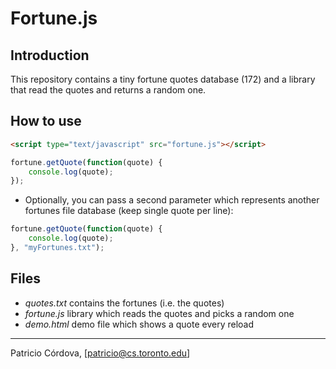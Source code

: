 Fortune.js
==========

## Introduction

This repository contains a tiny fortune quotes database (172) and 
a library that read the quotes and returns a random one.

## How to use

```html
<script type="text/javascript" src="fortune.js"></script>
```
```javascript
fortune.getQuote(function(quote) {
    console.log(quote);
});
```

* Optionally, you can pass a second parameter which represents another fortunes file database (keep single quote per line):
```javascript
fortune.getQuote(function(quote) {
    console.log(quote);
}, "myFortunes.txt");
```

## Files

* *quotes.txt* contains the fortunes (i.e. the quotes)
* *fortune.js* library which reads the quotes and picks a random one
* *demo.html* demo file which shows a quote every reload

---

Patricio Córdova, [patricio@cs.toronto.edu]